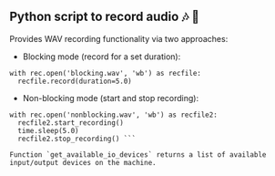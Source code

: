 ## Python script to record audio :notes: :microphone:

Provides WAV recording functionality via two approaches:

- Blocking mode (record for a set duration):
```rec = Recorder(channels=2)
with rec.open('blocking.wav', 'wb') as recfile:
  recfile.record(duration=5.0) 
```

- Non-blocking mode (start and stop recording):
``` rec = Recorder(channels=2)
with rec.open('nonblocking.wav', 'wb') as recfile2:
  recfile2.start_recording()
  time.sleep(5.0)
  recfile2.stop_recording() ```

Function `get_available_io_devices` returns a list of available input/output devices on the machine.